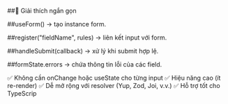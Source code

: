 ##🧠 Giải thích ngắn gọn

##useForm() → tạo instance form.

##register("fieldName", rules) → liên kết input với form.

##handleSubmit(callback) → xử lý khi submit hợp lệ.

##formState.errors → chứa thông tin lỗi của các field.



✅ Không cần onChange hoặc useState cho từng input
✅ Hiệu năng cao (ít re-render)
✅ Dễ mở rộng với resolver (Yup, Zod, Joi, v.v.)
✅ Hỗ trợ tốt cho TypeScrip